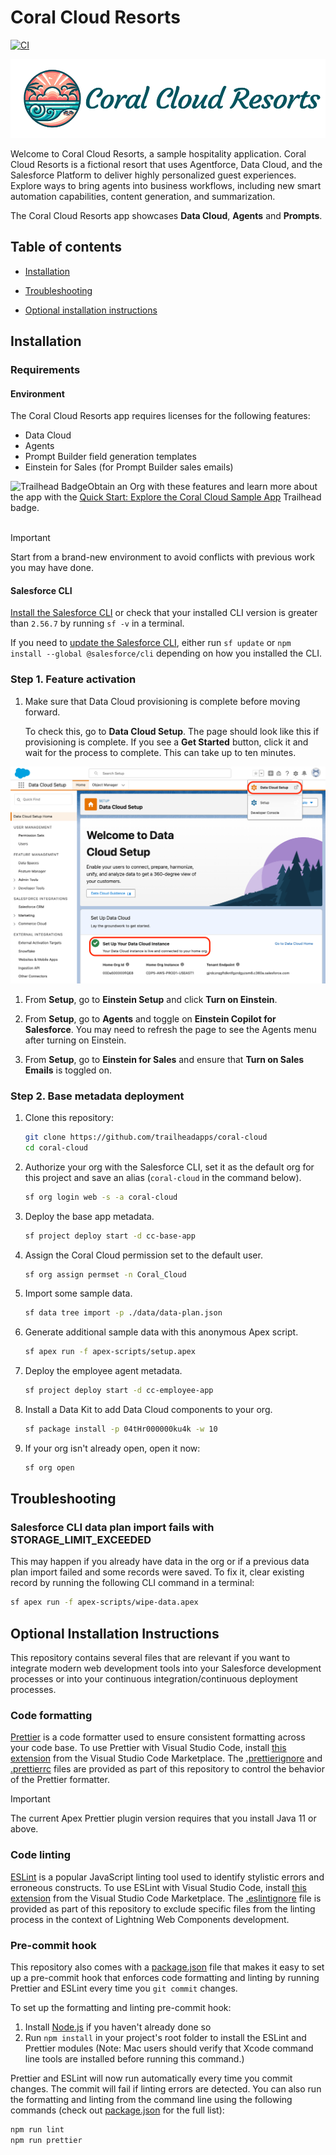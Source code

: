 # Coral Cloud Resorts

[![CI](https://github.com/trailheadapps/coral-cloud/actions/workflows/ci.yml/badge.svg)](https://github.com/trailheadapps/coral-cloud/actions/workflows/ci.yml)

![App logo](docs/gfx/app-logo.png)

Welcome to Coral Cloud Resorts, a sample hospitality application. Coral Cloud Resorts is a fictional resort that uses Agentforce, Data Cloud, and the Salesforce Platform to deliver highly personalized guest experiences. Explore ways to bring agents into business workflows, including new smart automation capabilities, content generation, and summarization.

The Coral Cloud Resorts app showcases **Data Cloud**, **Agents** and **Prompts**.

## Table of contents

- [Installation](#installation)

- [Troubleshooting](#troubleshooting)

- [Optional installation instructions](#optional-installation-instructions)

## Installation

### Requirements

#### Environment

The Coral Cloud Resorts app requires licenses for the following features:

- Data Cloud
- Agents
- Prompt Builder field generation templates
- Einstein for Sales (for Prompt Builder sales emails)

<div>
    <img src="https://res.cloudinary.com/hy4kyit2a/f_auto,fl_lossy,q_70,w_50/learn/projects/quick-start-explore-the-coral-cloud-sample-app/1a059541a60d078109227d8f3a83404a_badge.png" align="left" alt="Trailhead Badge"/>
    Obtain an Org with these features and learn more about the app with the <a href="https://trailhead.salesforce.com/content/learn/projects/quick-start-explore-the-coral-cloud-sample-app">Quick Start: Explore the Coral Cloud Sample App</a> Trailhead badge.
    <br/>
    <br/>
</div>

> [!IMPORTANT]
> Start from a brand-new environment to avoid conflicts with previous work you may have done.

#### Salesforce CLI

[Install the Salesforce CLI](https://developer.salesforce.com/tools/salesforcecli) or check that your installed CLI version is greater than `2.56.7` by running `sf -v` in a terminal.

If you need to [update the Salesforce CLI](https://developer.salesforce.com/docs/atlas.en-us.sfdx_setup.meta/sfdx_setup/sfdx_setup_update_cli.htm), either run `sf update` or `npm install --global @salesforce/cli` depending on how you installed the CLI.

### Step 1. Feature activation

1. Make sure that Data Cloud provisioning is complete before moving forward.

    To check this, go to **Data Cloud Setup**. The page should look like this if provisioning is complete. If you see a **Get Started** button, click it and wait for the process to complete. This can take up to ten minutes.

![Data Cloud Setup screenshot showing that povisioning is complete](docs/gfx/dc-setup-provisioning.png)

1. From **Setup**, go to **Einstein Setup** and click **Turn on Einstein**.

1. From **Setup**, go to **Agents** and toggle on **Einstein Copilot for Salesforce**. You may need to refresh the page to see the Agents menu after turning on Einstein.

1. From **Setup**, go to **Einstein for Sales** and ensure that **Turn on Sales Emails** is toggled on.

### Step 2. Base metadata deployment

1. Clone this repository:

    ```bash
    git clone https://github.com/trailheadapps/coral-cloud
    cd coral-cloud
    ```

1. Authorize your org with the Salesforce CLI, set it as the default org for this project and save an alias (`coral-cloud` in the command below).

    ```bash
    sf org login web -s -a coral-cloud
    ```

1. Deploy the base app metadata.

    ```bash
    sf project deploy start -d cc-base-app
    ```

1. Assign the Coral Cloud permission set to the default user.

    ```bash
    sf org assign permset -n Coral_Cloud
    ```

1. Import some sample data.

    ```bash
    sf data tree import -p ./data/data-plan.json
    ```

1. Generate additional sample data with this anonymous Apex script.

    ```bash
    sf apex run -f apex-scripts/setup.apex
    ```

1. Deploy the employee agent metadata.

    ```bash
    sf project deploy start -d cc-employee-app
    ```

1. Install a Data Kit to add Data Cloud components to your org.

    ```bash
    sf package install -p 04tHr000000ku4k -w 10
    ```

1. If your org isn't already open, open it now:

    ```bash
    sf org open
    ```

## Troubleshooting

### Salesforce CLI data plan import fails with STORAGE_LIMIT_EXCEEDED

This may happen if you already have data in the org or if a previous data plan import failed and some records were saved.
To fix it, clear existing record by running the following CLI command in a terminal:

```bash
sf apex run -f apex-scripts/wipe-data.apex
```

## Optional Installation Instructions

This repository contains several files that are relevant if you want to integrate modern web development tools into your Salesforce development processes or into your continuous integration/continuous deployment processes.

### Code formatting

[Prettier](https://prettier.io/) is a code formatter used to ensure consistent formatting across your code base. To use Prettier with Visual Studio Code, install [this extension](https://marketplace.visualstudio.com/items?itemName=esbenp.prettier-vscode) from the Visual Studio Code Marketplace. The [.prettierignore](/.prettierignore) and [.prettierrc](/.prettierrc) files are provided as part of this repository to control the behavior of the Prettier formatter.

> [!IMPORTANT]
> The current Apex Prettier plugin version requires that you install Java 11 or above.

### Code linting

[ESLint](https://eslint.org/) is a popular JavaScript linting tool used to identify stylistic errors and erroneous constructs. To use ESLint with Visual Studio Code, install [this extension](https://marketplace.visualstudio.com/items?itemName=salesforce.salesforcedx-vscode-lwc) from the Visual Studio Code Marketplace. The [.eslintignore](/.eslintignore) file is provided as part of this repository to exclude specific files from the linting process in the context of Lightning Web Components development.

### Pre-commit hook

This repository also comes with a [package.json](./package.json) file that makes it easy to set up a pre-commit hook that enforces code formatting and linting by running Prettier and ESLint every time you `git commit` changes.

To set up the formatting and linting pre-commit hook:

1. Install [Node.js](https://nodejs.org) if you haven't already done so
1. Run `npm install` in your project's root folder to install the ESLint and Prettier modules (Note: Mac users should verify that Xcode command line tools are installed before running this command.)

Prettier and ESLint will now run automatically every time you commit changes. The commit will fail if linting errors are detected. You can also run the formatting and linting from the command line using the following commands (check out [package.json](./package.json) for the full list):

```bash
npm run lint
npm run prettier
```

